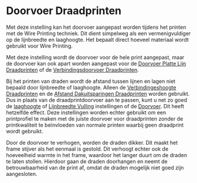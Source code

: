 Doorvoer Draadprinten
====
Met deze instelling kan het doorvoer aangepast worden tijdens het printen met de Wire Printing techniek. Dit dient simpelweg als een vermenigvuldiger op de lijnbreedte en laaghoogte. Het bepaalt direct hoeveel materiaal wordt gebruikt voor Wire Printing.

Met deze instelling wordt de doorvoer voor de hele print aangepast, maar de doorvoer kan ook apart worden aangepast voor de [Doorvoer Platte Lijn Draadprinten](wireframe_flow_flat.md) of de [Verbindingsdoorvoer Draadprinten](wireframe_flow_connection.md).

Bij het printen van draden wordt de afstand tussen lijnen en lagen niet bepaald door lijnbreedte of laaghoogte. Alleen de [Verbindingeshoogte Draadprinten](wireframe_height.md) en de [Afstand Dakuitsparingen Draadprinten](wireframe_roof_inset.md) worden gebruikt. Dus in plaats van de draadprintdoorvoer aan te passen, kunt u net zo goed de [laaghoogte](../resolution/layer_height.md) of [Lijnbreedte Vulling](../resolution/line_width.md) instellingen of de [Doorvoer](../material/material_flow.md). Dit heeft hetzelfde effect. Deze instellingen worden echter gebruikt om een printprofiel te maken met de juiste doorvoer voor draadprinten zonder de printkwaliteit te beïnvloeden van normale printen waarbij geen draadprint wordt gebruikt.

Door de doorvoer te verhogen, worden de draden dikker. Dit maakt het frame stijver als het eenmaal is gestold. Dit verhoogt echter ook de hoeveelheid warmte in het frame, waardoor het langer duurt om de draden te laten stollen. Hierdoor gaan de draden doorhangen en neemt de betrouwbaarheid van de print af, omdat de draden mogelijk niet goed zijn aangesloten.